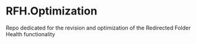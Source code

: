 # RFH.Optimization
Repo dedicated for the revision and optimization of the Redirected Folder Health functionality
